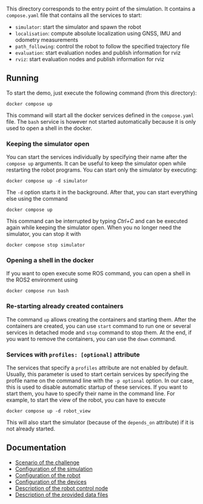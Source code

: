 This directory corresponds to the entry point of the simulation.
It contains a `compose.yaml` file that contains all the services to start:
* `simulator`: start the simulator and spawn the robot
* `localisation`: compute absolute localization using GNSS, IMU and odometry measurements
* `path_following`: control the robot to follow the specified trajectory file
* `evaluation`: start evaluation nodes and publish information for rviz
* `rviz`: start evaluation nodes and publish information for rviz


## Running

To start the demo, just execute the following command (from this directory):
```
docker compose up
```

This command will start all the docker services defined in the `compose.yaml` file.
The `bash` service is however not started automatically because it is only used to open a shell in
the docker.


### Keeping the simulator open

You can start the services individually by specifying their name after the `compose up` arguments.
It can be useful to keep the simulator open while restarting the robot programs.
You can start only the simulator by executing:
```
docker compose up -d simulator
```
The `-d` option starts it in the background.
After that, you can start everything else using the command
```
docker compose up
```
This command can be interrupted by typing _Ctrl+C_ and can be executed again while keeping the
simulator open.
When you no longer need the simulator, you can stop it with
```
docker compose stop simulator
```

### Opening a shell in the docker

If you want to open execute some ROS command, you can open a shell in the ROS2 environment using
```
docker compose run bash
```


### Re-starting already created containers

The command `up` allows creating the containers and starting them.
After the containers are created, you can use `start` command to run one or several services in
detached mode and `stop` command to stop them.
At the end, if you want to remove the containers, you can use the `down` command.


### Services with `profiles: [optional]` attribute

The services that specify a `profiles` attribute are not enabled by default.
Usually, this parameter is used to start certain services by specifying the profile name on the
command line with the `-p optional` option.
In our case, this is used to disable automatic startup of these services.
If you want to start them, you have to specify their name in the command line.
For example, to start the view of the robot, you can have to execute
```
docker compose up -d robot_view
```
This will also start the simulator (because of the `depends_on` attribute) if it is not already
started.


## Documentation

* [Scenario of the challenge](/doc/challenge.md)
* [Configuration of the simulation](/doc/challenge_configuration.md)
* [Configuration of the robot](/doc/robot_configuration.md)
* [Configuration of the devices](/doc/devices_configuration.md)
* [Description of the robot control node](/doc/robot_control.md)
* [Description of the provided data files](/doc/plots_surveying.md)
